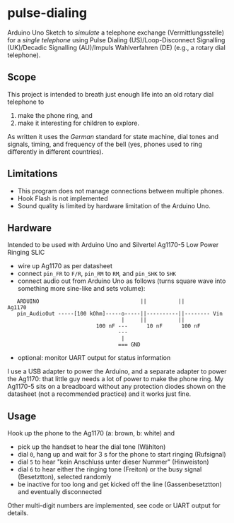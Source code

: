 # pulse-dialing

Arduino Uno Sketch to *simulate* a telephone exchange (Vermittlungsstelle) for a *single telephone* using
Pulse Dialing (US)/Loop-Disconnect Signalling (UK)/Decadic Signalling (AU)/Impuls Wahlverfahren (DE)
(e.g., a rotary dial telephone).

## Scope
This project is intended to breath just enough life into an old rotary dial
telephone to

1. make the phone ring, and
1. make it interesting for children to explore.

As written it uses the *German* standard for state machine, dial tones and signals, timing, 
and frequency of the bell (yes, phones used to ring differently in different countries).

## Limitations
* This program does not manage connections between multiple phones.
* Hook Flash is not implemented
* Sound quality is limited by hardware limitation of the Arduino Uno.

## Hardware
Intended to be used with Arduino Uno and Silvertel Ag1170-5 Low Power Ringing SLIC
- wire up Ag1170 as per datasheet
- connect `pin_FR` to `F/R`, 
  `pin_RM` to `RM`, and 
  `pin_SHK` to `SHK`
 - connect audio out from Arduino Uno as follows
   (turns square wave into something more sine-like and sets volume):

```
   ARDUINO                                ||          ||         Ag1170
   pin_AudioOut -----[100 kOhm]-----o-----||----------||-------- Vin
                                    |     ||          ||
                            100 nF ---      10 nF      100 nF
                                   ---
                                    |
                                   === GND
```

 - optional: monitor UART output for status information

I use a USB adapter to power the Arduino, and a separate adapter to power the Ag1170:
that little guy needs a lot of power to make the phone ring.
My Ag1170-5 sits on a breadboard without any protection diodes shown on the datasheet
(not a recommended practice) and it works just fine.

## Usage
Hook up the phone to the Ag1170 (a: brown, b: white) and

* pick up the handset to hear the dial tone (Wählton)
* dial `0`, hang up and wait for 3 s for the phone to start ringing (Rufsignal)
* dial `5` to hear "kein Anschluss unter dieser Nummer" (Hinweiston)
* dial `6` to hear either the ringing tone (Freiton) or the busy signal (Besetztton), selected randomly
* be inactive for too long and get kicked off the line (Gassenbesetztton) and eventually disconnected

Other multi-digit numbers are implemented, see code or UART output for details.
